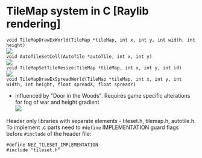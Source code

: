 # TileMap system in C [Raylib rendering]

`void TileMapDrawExWorld(TileMap *tileMap, int x, int y, int width, int height)`    
![](https://github.com/nezvers/GameSystemsInC/raw/master/TileMapSystem/Resource/Preview.gif)    
`void AutoTileSetCell(AutoTile *autoTile, int x, int y)`    
![](https://github.com/nezvers/GameSystemsInC/raw/master/TileMapSystem/Resource/Preview_autotile.gif)     
`void TileMapSetTileResize(TileMap *tileMap, int x, int y, int id)`    
![](https://github.com/nezvers/GameSystemsInC/raw/master/TileMapSystem/Resource/Preview_TileMap_resize.gif)    
`void TileMapDrawExSpreadWorld(TileMap *tileMap, int x, int y, int width, int height, float spreadX, float spreadY)`    
- influenced by "Door in the Woods". Requires game specific alterations for fog of war and height gradient    
![](https://github.com/nezvers/GameSystemsInC/raw/master/TileMapSystem/Resource/Preview_TileMap_spread.gif)    
    
Header only libraries with separate elements - tileset.h, tilemap.h, autotile.h.
To implement .c parts need to `#define` IMPLEMENTATION guard flags before `#include` of the header file:    
```
#define NEZ_TILESET_IMPLEMENTATION
#include "tileset.h"
```


